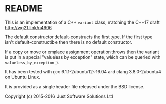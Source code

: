 # README #

This is an implementation of a C++ `variant` class, matching the C++17 draft http://wg21.link/n4606

The default constructor default-constructs the first type. If the first type
isn't default-constructible then there is no default constructor.

If a copy or move or emplace assignment operation throws then the variant is put
in a special "valueless by exception" state, which can be queried with
`valueless_by_exception()`.

It has been tested with gcc 6.1.1-2ubuntu12~16.04 and clang 3.8.0-2ubuntu4 on Ubuntu Linux.

It is provided as a single header file released under the BSD license.

Copyright (c) 2015-2016, Just Software Solutions Ltd
